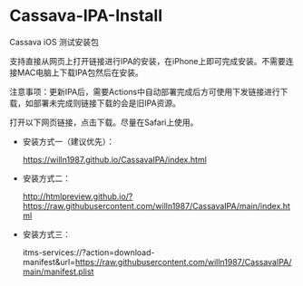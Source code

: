 # Cassava-IPA-Install

Cassava iOS 测试安装包

支持直接从网页上打开链接进行IPA的安装，在iPhone上即可完成安装。不需要连接MAC电脑上下载IPA包然后在安装。

注意事项：更新IPA后，需要Actions中自动部署完成后方可使用下发链接进行下载，如部署未完成则链接下载的会是旧IPA资源。

打开以下网页链接，点击下载。尽量在Safari上使用。

- 安装方式一（建议优先）：

  https://willn1987.github.io/CassavaIPA/index.html

- 安装方式二：

  http://htmlpreview.github.io/?https://raw.githubusercontent.com/willn1987/CassavaIPA/main/index.html

- 安装方式三：

  itms-services://?action=download-manifest&url=https://raw.githubusercontent.com/willn1987/CassavaIPA/main/manifest.plist

